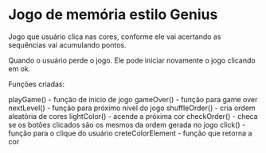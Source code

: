 # Jogo de memória estilo Genius

Jogo que usuário clica nas cores, conforme ele vai acertando as sequências vai acumulando pontos.

Quando o usuário perde o jogo. Ele pode iniciar novamente o jogo clicando em ok. 

Funções criadas:

  playGame() - função de início de jogo
  gameOver() - função para game over
  nextLevel() - função para próximo nível do jogo
  shuffleOrder() - cria ordem aleatória de cores
  lightColor() - acende a próxima cor
  checkOrder() - checa se os botões clicados são os mesmos da ordem gerada no jogo
  click() - função para o clique do usuário
  creteColorElement - função que retorna a cor